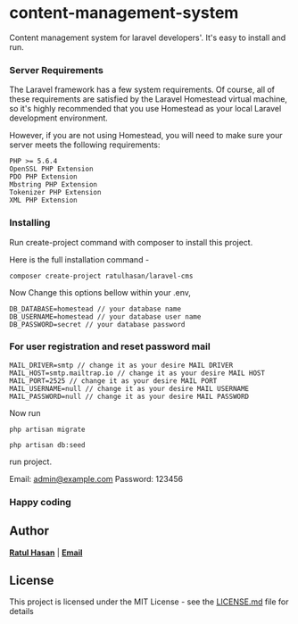 # content-management-system

Content management system for laravel developers'. It's easy to install and run. 

### Server Requirements

The Laravel framework has a few system requirements. Of course, all of these requirements are satisfied by the Laravel Homestead virtual machine, so it's highly recommended that you use Homestead as your local Laravel development environment.

However, if you are not using Homestead, you will need to make sure your server meets the following requirements:

```
PHP >= 5.6.4
OpenSSL PHP Extension
PDO PHP Extension
Mbstring PHP Extension
Tokenizer PHP Extension
XML PHP Extension
```

### Installing

Run create-project command with composer to install this project.

Here is the full installation command -

```
composer create-project ratulhasan/laravel-cms
```


Now Change this options bellow within your .env,

```
DB_DATABASE=homestead // your database name 
DB_USERNAME=homestead // your database user name 
DB_PASSWORD=secret // your database password 
```
### For user registration and reset password mail

```
MAIL_DRIVER=smtp // change it as your desire MAIL DRIVER
MAIL_HOST=smtp.mailtrap.io // change it as your desire MAIL HOST
MAIL_PORT=2525 // change it as your desire MAIL PORT
MAIL_USERNAME=null // change it as your desire MAIL USERNAME
MAIL_PASSWORD=null // change it as your desire MAIL PASSWORD
```

Now run 

```
php artisan migrate
```

```
php artisan db:seed
```

run project.

Email: admin@example.com
Password: 123456

### Happy coding

## Author

**<a href='https://besofty.com' target='_blank'>Ratul Hasan</a>** | **<a href='mailto:ratuljh@gmail.com'>Email</a>**

## License

This project is licensed under the MIT License - see the [LICENSE.md](LICENSE) file for details

